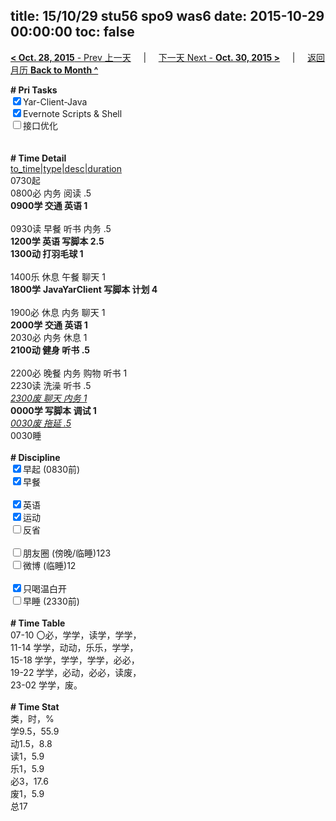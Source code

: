 title: 15/10/29 stu56 spo9 was6
date: 2015-10-29 00:00:00
toc: false
---
[**< Oct. 28, 2015** - Prev 上一天](/lifelogs/2015/10/d28.html) &nbsp; &nbsp; | &nbsp; &nbsp; [下一天 Next - **Oct. 30, 2015 >**](/lifelogs/2015/10/d30.html) &nbsp; &nbsp; |  &nbsp; &nbsp; [返回月历 **Back to Month ^**](/lifelogs/2015/10/index.html)
<br/><div><b># Pri Tasks</b></div><div><input checked="true" type="checkbox"/>Yar-Client-Java</div><div><input checked="true" type="checkbox"/>Evernote Scripts &amp; Shell</div><div><input type="checkbox"/>接口优化</div><div><br/></div><div><br/></div><div><b># Time Detail</b></div><div><u>to_time|type|desc|duration</u></div><div>0730起</div><div>0800必 内务 阅读 .5</div><div><b>0900学 交通 英语 1</b></div><div><br/></div><div>0930读 早餐 听书 内务 .5</div><div><b>1200学 英语 写脚本 2.5</b></div><div><b>1300动 打羽毛球 1</b></div><div><br/></div><div>1400乐 休息 午餐 聊天 1</div><div><b>1800学</b> <b>Java</b><b>YarClient 写脚本 计划 4</b></div><div><br/></div><div>1900必 休息 内务 聊天 1</div><div><b>2000学</b> <b>交通 英语 1</b></div><div>2030必 内务 休息 1</div><div><b>2100动 健身 听书 .5</b></div><div><br/></div><div>2200必 晚餐 内务 购物 听书 1</div><div>2230读 洗澡 听书 .5</div><div><u><i>2300废 聊天 内务 1</i></u><br/></div><div><b>0000学 写脚本 调试 1</b></div><div><u><i>0030废 拖延 .5</i></u></div><div>0030睡</div><div><br/></div><div><b># Discipline</b></div><div><input checked="true" type="checkbox"/>早起 (0830前)</div><div><input checked="true" type="checkbox"/>早餐</div><div><br/></div><div><input checked="true" type="checkbox"/>英语</div><div><input checked="true" type="checkbox"/>运动</div><div><input type="checkbox"/>反省</div><div><br/></div><div><input type="checkbox"/>朋友圈 (傍晚/临睡)123</div><div><input type="checkbox"/>微博 (临睡)12</div><div><br/></div><div><input checked="true" type="checkbox"/>只喝温白开</div><div><input type="checkbox"/>早睡 (2330前)</div><div><br/></div><div><b># Time Table</b></div><div>07-10 〇必，学学，读学，学学，</div><div>11-14 学学，动动，乐乐，学学，</div><div>15-18 学学，学学，学学，必必，</div><div>19-22 学学，必动，必必，读废，</div><div>23-02 学学，废。</div><div><br/></div><div><b># Time Stat</b></div><div>类，时，%</div><div>学9.5，55.9</div><div>动1.5，8.8</div><div>读1，5.9</div><div>乐1，5.9</div><div>必3，17.6</div><div>废1，5.9</div><div>总17</div><div><br/></div><div><br/></div>